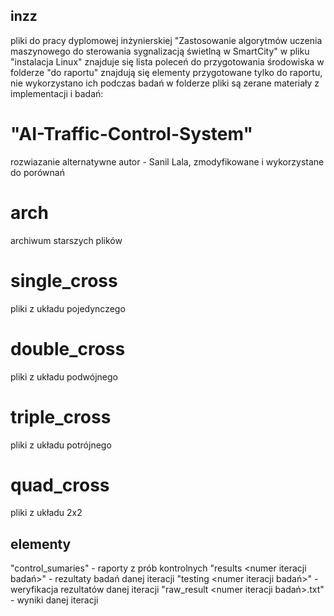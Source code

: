 ## inzz
pliki do pracy dyplomowej inżynierskiej "Zastosowanie algorytmów uczenia maszynowego do sterowania sygnalizacją świetlną w SmartCity"
w pliku "instalacja Linux" znajduje się lista poleceń do przygotowania środowiska
w folderze "do raportu" znajdują się elementy przygotowane tylko do raportu, nie wykorzystano ich podczas badań
w folderze pliki są zerane materiały z implementacji i badań:
# "AI-Traffic-Control-System" 
rozwiazanie alternatywne autor - Sanil Lala, zmodyfikowane i wykorzystane do porównań
# arch
archiwum starszych plików
# single_cross
pliki z układu pojedynczego
# double_cross
pliki z układu podwójnego
# triple_cross
pliki z układu potrójnego
# quad_cross
pliki z układu 2x2

## elementy
"control_sumaries" - raporty z prób kontrolnych
"results <numer iteracji badań>" - rezultaty badań danej iteracji
"testing <numer iteracji badań>" - weryfikacja rezultatów danej iteracji
"raw_result <numer iteracji badań>.txt" - wyniki danej iteracji
